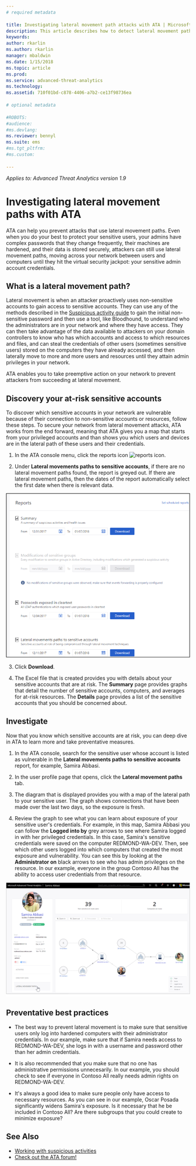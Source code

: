```yaml
---
# required metadata

title: Investigating lateral movement path attacks with ATA | Microsoft Docs
description: This article describes how to detect lateral movement path attacks with Advanced Threat Analytics (ATA).
keywords:
author: rkarlin
ms.author: rkarlin
manager: mbaldwin
ms.date: 1/15/2018
ms.topic: article
ms.prod:
ms.service: advanced-threat-analytics
ms.technology:
ms.assetid: 710f01bd-c878-4406-a7b2-ce13f98736ea

# optional metadata

#ROBOTS:
#audience:
#ms.devlang:
ms.reviewer: bennyl
ms.suite: ems
#ms.tgt_pltfrm:
#ms.custom:

---
```


*Applies to: Advanced Threat Analytics version 1.9*

# Investigating lateral movement paths with ATA

ATA can help you prevent attacks that use lateral movement paths. Even when you do your best to protect your sensitive users, your admins have complex passwords that they change frequently, their machines are hardened, and their data is stored securely, attackers can still use lateral movement paths, moving across your network between users and computers until they hit the virtual security jackpot: your sensitive admin account credentials.

## What is a lateral movement path?

Lateral movement is when an attacker proactively uses non-sensitive accounts to gain access to sensitive accounts. They can use any of the methods described in the [Suspicious activity guide](suspicious-activity-guide.md) to gain the initial non-sensitive password and then use a tool, like Bloodhound, to understand who the administrators are in your network and where they have access. They can then take advantage of the data available to attackers on your domain controllers to know who has which accounts and access to which resources and files, and can steal the credentials of other users (sometimes sensitive users) stored on the computers they have already accessed, and then laterally move to more and more users and resources until they attain admin privileges in your network. 

ATA enables you to take preemptive action on your network to prevent attackers from succeeding at lateral movement.

## Discovery your at-risk sensitive accounts

To discover which sensitive accounts in your network are vulnerable because of their connection to non-sensitive accounts or resources, follow these steps. To secure your network from lateral movement attacks, ATA works from the end forward, meaning that ATA gives you a map that starts from your privileged accounts and than shows you which users and devices are in the lateral path of these users and their credentials.

1. In the ATA console menu, click the reports icon ![reports icon](./media/reports-icon.png).

2. Under **Lateral movements paths to sensitive accounts**, if there are no lateral movement paths found, the report is greyed out. If there are lateral movement paths, then the dates of the report automatically select the first date when there is relevant data. 

 ![reports](./media/reports.png)

3. Click **Download**.

3. The Excel file that is created provides you with details about your sensitive accounts that are at risk. The **Summary** page provides graphs that detail the number of sensitive accounts, computers, and averages for at-risk resources. The **Details** page provides a list of the sensitive accounts that you should be concerned about.


## Investigate

Now that you know which sensitive accounts are at risk, you can deep dive in ATA to learn more and take preventative measures.
1. In the ATA console, search for the sensitive user whose account is listed as vulnerable in the **Lateral movements paths to sensitive accounts** report, for example, Samira Abbasi. 

2. In the user profile page that opens, click the **Lateral movement paths** tab.

3. The diagram that is displayed provides you with a map of the lateral path to your sensitive user. The graph shows connections that have been made over the last two days, so the exposure is fresh.

4. Review the graph to see what you can learn about exposure of your sensitive user's credentials. For example, in this map, Samira Abbasi you can follow the **Logged into by** grey arrows to see where Samira logged in with her privileged credentials. In this case, Samira's sensitive credentials were saved on the computer REDMOND-WA-DEV. Then, see which other users logged into which computers that created the most exposure and vulnerability. You can see this by looking at the **Administrator on** black arrows to see who has admin privileges on the resource. In our example, everyone in the group Contoso All has the ability to access user credentials from that resource.  

 ![user profile lateral movement paths](media/user-profile-lateral-movement-paths.png)


## Preventative best practices

- The best way to prevent lateral movement is to make sure that sensitive users only log into hardened computers with their administrator credentials. In our example, make sure that if Samira needs access to REDMOND-WA-DEV, she logs in with a username and password other than her admin credentials.

- It is also recommended that you make sure that no one has administrative permissions unnecesarily. In our example, you should check to see if everyone in Contoso All really needs admin rights on REDMOND-WA-DEV.

- It's always a good idea to make sure people only have access to necessary resources. As you can see in our example, Oscar Posada significantly widens Samira's exposure. Is it necessary that he be included in Contoso All? Are there subgroups that you could create to minimize exposure?


## See Also
- [Working with suspicious activities](working-with-suspicious-activities.md)
- [Check out the ATA forum!](https://social.technet.microsoft.com/Forums/security/home?forum=mata)
